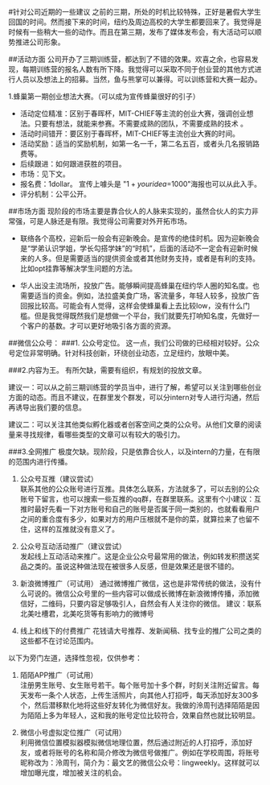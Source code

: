 #针对公司近期的一些建议
之前的三期，所处的时机比较特殊，正好是暑假大学生回国的时间。然而接下来的时间，纽约及周边高校的大学生都要回来了。我觉得是时候有一些稍大一些的动作。而且在第三期，发布了媒体发布会，有大活动可以顺势推进公司形象。

##活动方面
公司开办了三期训练营，都达到了不错的效果。欢喜之余，也容易发现，每期训练营的报名人数有所下降。我觉得可以采取不同于创业营的其他方式进行人员以及想法上的招募。当然，鱼与熊掌可以兼得。可以训练营和大赛一起办。

1.蜂巢第一期创业想法大赛。（可以成为宣传蜂巢很好的引子）
- 活动定位精准：区别于春晖杯，MIT-CHIEF等主流的创业大赛，强调创业想法。只要有想法，就能来参赛。不需要成熟的团队，不需要成熟的技术
 。
- 活动时间错开：要区别于春晖杯，MIT-CHIEF等主流创业大赛的时间。
- 活动奖励：适当的奖励机制，如第一名一千，第二名五百，或者头几名报销路费等。
- 后续跟进：如何跟进获胜的项目。
- 市场：见下文。
- 报名费：1dollar。 宣传上噱头是 "$1+your idea=$1000"海报也可以从此入手。
- 评分机制：公平公开。

##市场方面
现阶段的市场主要是靠合伙人的人脉来实现的，虽然合伙人的实力非常强，可是人脉还是有限。我觉得公司需要对外开拓市场。

- 联络各个高校，迎新后一般会有迎新晚会。是宣传的绝佳时机。因为迎新晚会是“学弟认识学姐，学长勾搭学妹”的“时机”，后面的活动不一定会有迎新时候来的人多。但是需要适当的提供资金或者其他财务支持，或者是有利的支持。比如opt挂靠等解决学生问题的方法。

- 华人出没主流场所，投放广告。能够瞬间提高蜂巢在纽约华人圈的知名度。也需要适当的资金。例如，法拉盛美食广场，客流量多，年轻人较多，投放广告回报比较高。可能会有人觉得，这样会使蜂巢看上去比较low，没有什么门槛。但是我觉得既然我们是想做一个平台，我们就要先打响知名度，先做好一个客户的基数。才可以更好地吸引各方面的资源。

##微信公众号：
###1. 公众号定位。
这一点，我们公司做的已经相对较好。公众号定位非常明确。针对科技创新，环绕创业动态，立足纽约，放眼中美。

###2.内容为王。
有所欠缺，需要有组织，有规划的投放文章。

建议一：可以从之前三期训练营的学员当中，进行了解，希望可以关注到哪些创业方面的动态。而且不建议，在群里发个群发，可以分intern对专人进行沟通，然后再诱导出我们要的信息。

建议二：可以关注其他类似孵化器或者创客空间之类的公众号。从他们文章的阅读量来寻找规律，看哪些类型的文章可以有较大的吸引力。

###3.全网推广
极度欠缺。现阶段，只是依靠合伙人，以及intern的力量，在有限的范围内进行传播。

1.	公众号互推（建议尝试）  
联系其他的公众账号进行互推。具体怎么联系，方法就多了，可以去别的公众账号下留言，也可以搜索一些互推的qq群，在群里联系。这里有个小建议：互推时最好先看一下对方账号和自己的账号是否属于同一类别的，也就看看用户之间的重合度有多少，如果对方的用户压根就不是你的菜，就算拉来了也留不住，这样的互推就没有意义了。

2.	公众号互动活动推广（建议尝试）  
发起线上互动活动来推广。这是企业公众号最常用的做法，例如转发积攒送奖品之类的。虽说这种做法现在被很多人反感，但是效果还是很不错的。

3.	新浪微博推广（可试用）
通过微博推广微信，这也是非常传统的做法，没有什么可说的。微信公众号里的一些内容可以做成长微博在新浪微博传播，添加微信好，二维码，只要内容足够吸引人，自然会有人关注你的微信。  建议：联系北美吐槽君，北美吃货等有影响力的微博号

4.	线上和线下的付费推广
花钱请大号推荐、发新闻稿、找专业的推广公司之类的这些都不在讨论范围内。

以下为旁门左道，选择性忽视，仅供参考：

1.  陌陌APP推广（可试用）  
注册男生账号、女生账号若干。每个账号加十多个群，时刻关注附近留言。每天发布一条个人状态，上传生活照片，向其他人打招呼，每天添加好友300多个，然后潜移默化地将这些好友转化为微信好友。我做的泠周刊选择陌陌是因为陌陌上多为年轻人，这和我的账号定位比较符合，效果自然也就比较明显。

2.	微信小号虚拟定位推广（可试用）  
利用微信位置模拟器模拟微信地理位置，然后通过附近的人打招呼，添加好友，或者将账号的名称和简介修改为微信号做推广。例如在学校周围，将账号昵称改为：泠周刊，简介为：最文艺的微信公众号：lingweekly。这样就可以增加曝光度，增加被关注的机会。
